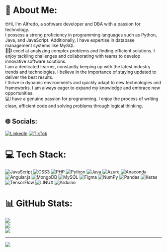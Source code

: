 # 💫 About Me:
🤓Hi, I'm Alfredo, a software developer and DBA with a passion for technology.<br>     I possess a strong proficiency in programming languages such as Python, Java, and JavaScript. Additionally, I have expertise in database management systems like MySQL <br> 💆‍♂️I excel at analyzing complex problems and finding efficient solutions. I enjoy tackling challenges and collaborating with teams to develop innovative software solutions.<br>    I am a dedicated learner, constantly keeping up with the latest industry trends and technologies. I believe in the importance of staying updated to deliver the best results.<br>    I thrive in dynamic environments and quickly adapt to new technologies and frameworks. I am always eager to expand my knowledge and embrace new opportunities.<br>💻I have a genuine passion for programming. I enjoy the process of writing clean, efficient code and solving problems through logical thinking.<br>


## 🌐 Socials:
[![LinkedIn](https://img.shields.io/badge/LinkedIn-%230077B5.svg?logo=linkedin&logoColor=white)](https://linkedin.com/in/www.linkedin.com/in/alfredo-feria-guzman-340525180) [![TikTok](https://img.shields.io/badge/TikTok-%23000000.svg?logo=TikTok&logoColor=white)](https://tiktok.com/@https://www.tiktok.com/@tugorditoprogramador) 

# 💻 Tech Stack:
![JavaScript](https://img.shields.io/badge/javascript-%23323330.svg?style=for-the-badge&logo=javascript&logoColor=%23F7DF1E) ![CSS3](https://img.shields.io/badge/css3-%231572B6.svg?style=for-the-badge&logo=css3&logoColor=white) ![PHP](https://img.shields.io/badge/php-%23777BB4.svg?style=for-the-badge&logo=php&logoColor=white) ![Python](https://img.shields.io/badge/python-3670A0?style=for-the-badge&logo=python&logoColor=ffdd54) ![Java](https://img.shields.io/badge/java-%23ED8B00.svg?style=for-the-badge&logo=java&logoColor=white) ![Azure](https://img.shields.io/badge/azure-%230072C6.svg?style=for-the-badge&logo=azure-devops&logoColor=white) ![Anaconda](https://img.shields.io/badge/Anaconda-%2344A833.svg?style=for-the-badge&logo=anaconda&logoColor=white) ![Angular.js](https://img.shields.io/badge/angular.js-%23E23237.svg?style=for-the-badge&logo=angularjs&logoColor=white) ![MongoDB](https://img.shields.io/badge/MongoDB-%234ea94b.svg?style=for-the-badge&logo=mongodb&logoColor=white) ![MySQL](https://img.shields.io/badge/mysql-%2300f.svg?style=for-the-badge&logo=mysql&logoColor=white) 	![Figma](https://img.shields.io/badge/figma-%23F24E1E.svg?style=for-the-badge&logo=figma&logoColor=white) ![NumPy](https://img.shields.io/badge/numpy-%23013243.svg?style=for-the-badge&logo=numpy&logoColor=white) ![Pandas](https://img.shields.io/badge/pandas-%23150458.svg?style=for-the-badge&logo=pandas&logoColor=white) ![Keras](https://img.shields.io/badge/Keras-%23D00000.svg?style=for-the-badge&logo=Keras&logoColor=white) ![TensorFlow](https://img.shields.io/badge/TensorFlow-%23FF6F00.svg?style=for-the-badge&logo=TensorFlow&logoColor=white) ![LINUX](https://img.shields.io/badge/Linux-FCC624?style=for-the-badge&logo=linux&logoColor=black) ![Arduino](https://img.shields.io/badge/-Arduino-00979D?style=for-the-badge&logo=Arduino&logoColor=white)
# 📊 GitHub Stats:
![](https://github-readme-stats.vercel.app/api?username=TuGorditoSensualon16&theme=vue&hide_border=false&include_all_commits=false&count_private=false)<br/>
![](https://github-readme-streak-stats.herokuapp.com/?user=TuGorditoSensualon16&theme=vue&hide_border=false)<br/>
![](https://github-readme-stats.vercel.app/api/top-langs/?username=TuGorditoSensualon16&theme=vue&hide_border=false&include_all_commits=false&count_private=false&layout=compact)

---
[![](https://visitcount.itsvg.in/api?id=TuGorditoSensualon16&icon=0&color=0)](https://visitcount.itsvg.in)

<!-- Proudly created with GPRM ( https://gprm.itsvg.in ) -->
